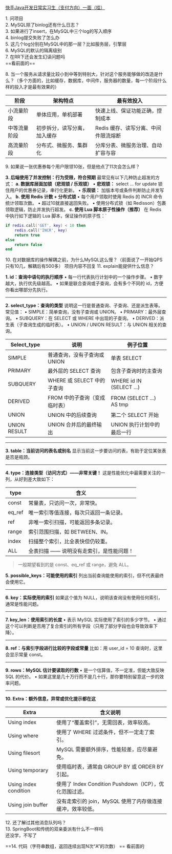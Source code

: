 [快手Java开发日常实习生（支付方向）一面（挂）](https://www.nowcoder.com/feed/main/detail/4968ffa543664c63a7a1cb3cf965c55f?sourceSSR=search)

1. 问项目  
2. MySQL除了binlog还有什么日志？  
3. 如果进行了insert，在MySQL中三个log的写入顺序  
4. binlog提交失败了怎么办  
5. 这几个log分别在MySQL中的那一层？比如服务层，引擎层  
6. MySQL的默认的隔离级别  
7. 在RR下还会发生幻读问题吗  
==看前面的==

8. 当一个服务从请求量比较小到中等到特别大，针对这个服务能够做的改造是什么？（多个方面的，比如缓存，数据库，中间件，服务器的数量，每一个阶段什么样的投入才是最有效果的）  

| **阶段** | **架构特点**       | **最有效投入**             |
| ------ | -------------- | --------------------- |
| 小流量阶段  | 单体应用，单机部署      | 快速上线、保证功能正确，控制成本      |
| 中等流量阶段 | 初步拆分，读写分离，加入缓存 | Redis 缓存、读写分离、中间件限流熔断 |
| 高流量阶段  | 分布式、微服务、集群化    | 分库分表、微服务治理、自动扩容与容     |


9. 如果说一张优惠券每个用户限领10张，但是他点了11次会怎么样？  

**3. 后端使用了并发控制：行为受限，符合预期**
最常见有以下几种防止超发的方式：
**a. 数据库层面加锁（悲观锁 / 乐观锁）**
• **悲观锁：** select ... for update 锁住用户的优惠券记录，串行化更新。
• **乐观锁：** 加版本号或条件判断防止并发写入。
**b. 使用 Redis 计数 + 分布式锁**
• 每个用户领取时使用 Redis 的 INCR 命令统计领取次数。
• 超过10就直接返回失败。
• 使用分布式锁（如 Redisson）包裹领取逻辑，防止并发执行超发。
**c. 使用 Lua 脚本原子性操作（推荐）**
在 Redis 中执行如下逻辑的 Lua 脚本，保证操作的原子性：`
```lua 
if redis.call('GET', key) < 10 then
    redis.call('INCR', key)
    return true
else
    return false
end
```

10. 在对数据库的操作解耦之前，为什么MySQL这么慢？（前面说了一开始QPS只有10几，解耦后有500多）
项目内容不回复
11. explain能提供什么信息？  

**1. id：查询中语句的执行顺序**
• 每一行代表执行计划中的一个操作步骤。
• 数字越大，执行优先级越高。
• 如果是联合查询或子查询，会有多个不同的 id，方便你看出哪部分先执行。

---
**2. select_type：查询的类型**
说明这一行是普通查询、子查询、还是派生表等。常见值：
• SIMPLE：简单查询，没有子查询或 UNION。
• PRIMARY：最外层查询。
• SUBQUERY：在 SELECT 或 WHERE 中出现的子查询。
• DERIVED：派生表（子查询生成的临时表）。
• UNION / UNION RESULT：与 UNION 相关的查询。

| **Select_type** | **说明**               | **例子位置**                 |
| --------------- | -------------------- | ------------------------ |
| SIMPLE          | 普通查询，没有子查询或 UNION    | 单表 SELECT                |
| PRIMARY         | 最外层的 SELECT 查询       | 包含子查询时的主查询               |
| SUBQUERY        | WHERE 或 SELECT 中的子查询 | WHERE id IN (SELECT ...) |
| DERIVED         | FROM 中的子查询（变成临时表）    | FROM (SELECT ...) AS tmp |
| UNION           | UNION 中的后续查询         | 第二个 SELECT 开始            |
| UNION RESULT    | UNION 合并后的最终输出       | UNION 执行计划中的最后一行         |

---

**3. table：当前访问的表名或别名**
显示当前这一步要访问的表，有助于定位某张表是否是瓶颈。

---
**4. type：连接类型（访问方式）——非常关键！**
这是性能优化中最需要关注的一列，从好到差大致如下： 

| **type** | **含义**                 |
| -------- | ---------------------- |
| const    | 常量表，只访问一次，非常快。         |
| eq_ref   | 唯一索引等值连接，每次只返回一条记录。    |
| ref      | 非唯一索引扫描，可能返回多条记录。      |
| range    | 索引范围扫描，如 BETWEEN、IN。   |
| index    | 扫描整个索引，比全表快但仍较重。       |
| ALL      | 全表扫描 —— 说明没有走索引，是性能问题！ |
> 一般期望看到的是 const、eq_ref 或 range，避免 ALL。

**5. possible_keys：可能使用的索引**
列出当前查询能使用的索引，但不代表最终会使用它。

---
**6. key：实际使用的索引**
如果这个值为 NULL，说明该查询没有使用任何索引，通常是性能问题。

---
**7. key_len：使用索引的长度**
• 表示 MySQL 实际使用了索引的多少字节。
• 通过这个可以判断是否用了复合索引的所有字段（只用了部分字段也会导致效率下降）。

---
**8. ref：与索引字段进行比较的字段或常量**
比如：用 user_id = 10 查询时，这里会显示常量 const。

---
**9. rows：MySQL 估计要读取的行数**
• 是一个估算值，不一定准，但能大致反映 SQL 的代价。
• 如果这里是几十万行而不是几十行，那你要特别留意这一步的效率问题。

---

**10. Extra：额外信息，异常或优化提示都在这**

|**Extra**|**含义说明**|
|---|---|
|Using index|使用了“覆盖索引”，无需回表，效率较高。|
|Using where|使用了 WHERE 过滤条件，但不一定走了索引。|
|Using filesort|MySQL 需要额外排序，性能较差，应尽量避免。|
|Using temporary|使用临时表，通常由 GROUP BY 或 ORDER BY 引起。|
|Using index condition|使用了 Index Condition Pushdown（ICP），优化范围过滤。|
|Using join buffer|没有走索引的 join，MySQL 使用了内存做连接缓冲，效率较低。|

12. 还了解过其他消息队列吗？  
13. SpringBoot和传统的双亲委派有什么不一样吗  
还没学，不写了

==14. 代码（字符串数组，返回连续出现N次“A”的次数）  == 看前面的
  
